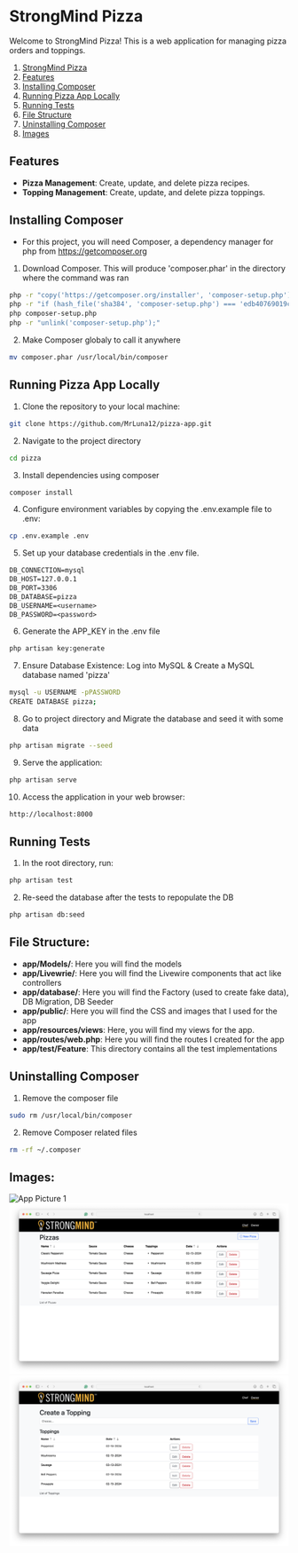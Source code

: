 # StrongMind Pizza

Welcome to StrongMind Pizza! This is a web application for managing pizza orders and toppings.

1. [StrongMind Pizza](#strongmind-pizza)
2. [Features](#features)
3. [Installing Composer](#installing-composer)
4. [Running Pizza App Locally](#running-pizza-app-locally)
5. [Running Tests](#running-tests)
6. [File Structure](#file-structure)
7. [Uninstalling Composer](#uninstalling-composer)
8. [Images](#images)

## Features

- **Pizza Management**: Create, update, and delete pizza recipes.
- **Topping Management**: Create, update, and delete pizza toppings.

## Installing Composer

- For this project, you will need Composer, a dependency manager for php from https://getcomposer.org

1. Download Composer. This will produce 'composer.phar' in the directory where the command was ran
```bash
php -r "copy('https://getcomposer.org/installer', 'composer-setup.php');"
php -r "if (hash_file('sha384', 'composer-setup.php') === 'edb40769019ccf227279e3bdd1f5b2e9950eb000c3233ee85148944e555d97be3ea4f40c3c2fe73b22f875385f6a5155') { echo 'Installer verified'; } else { echo 'Installer corrupt'; unlink('composer-setup.php'); } echo PHP_EOL;"
php composer-setup.php
php -r "unlink('composer-setup.php');"
```

2. Make Composer globaly to call it anywhere
```bash
mv composer.phar /usr/local/bin/composer
```

## Running Pizza App Locally

1. Clone the repository to your local machine:
```bash
git clone https://github.com/MrLuna12/pizza-app.git
```

2. Navigate to the project directory
```bash
cd pizza
```
3. Install dependencies using composer
```bash
composer install
```
4. Configure environment variables by copying the .env.example file to .env:
```bash
cp .env.example .env
```
5. Set up your database credentials in the .env file.
```env
DB_CONNECTION=mysql
DB_HOST=127.0.0.1
DB_PORT=3306
DB_DATABASE=pizza
DB_USERNAME=<username>
DB_PASSWORD=<password>
```
6. Generate the APP_KEY in the .env file
```bash
php artisan key:generate
```  
7. Ensure Database Existence: Log into MySQL & Create a MySQL database named 'pizza'
```bash
mysql -u USERNAME -pPASSWORD
CREATE DATABASE pizza;
```
8. Go to project directory and Migrate the database and seed it with some data
```bash
php artisan migrate --seed
```
9. Serve the application:
```bash
php artisan serve
```
10. Access the application in your web browser:
```bash
http://localhost:8000
```
## Running Tests
1. In the root directory, run:
```bash
php artisan test
```
2. Re-seed the database after the tests to repopulate the DB
```bash
php artisan db:seed
```
## File Structure:
- **app/Models/**: Here you will find the models
- **app/Livewrie/**: Here you will find the Livewire components that act like controllers
- **app/database/**: Here you will find the Factory (used to create fake data), DB Migration, DB Seeder
- **app/public/**: Here you will find the CSS and images that I used for the app
- **app/resources/views**: Here, you will find my views for the app.
- **app/routes/web.php**: Here you will find the routes I created for the app
- **app/test/Feature**: This directory contains all the test implementations

## Uninstalling Composer
1. Remove the composer file
```bash
sudo rm /usr/local/bin/composer
```
2. Remove Composer related files
```bash
rm -rf ~/.composer
```

## Images:
![App Picture 1](images/1-pic.png)
![App Picture 2](images/2-pic.png)
![App Picture 3](images/3-pic.png)

